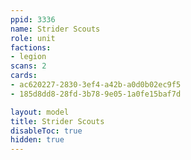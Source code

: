 ```yaml
---
ppid: 3336
name: Strider Scouts
role: unit
factions:
- legion
scans: 2
cards:
- ac620227-2830-3ef4-a42b-a0d0b02ec9f5
- 185d8dd8-28fd-3b78-9e05-1a0fe15baf7d

layout: model
title: Strider Scouts
disableToc: true
hidden: true
---
```

